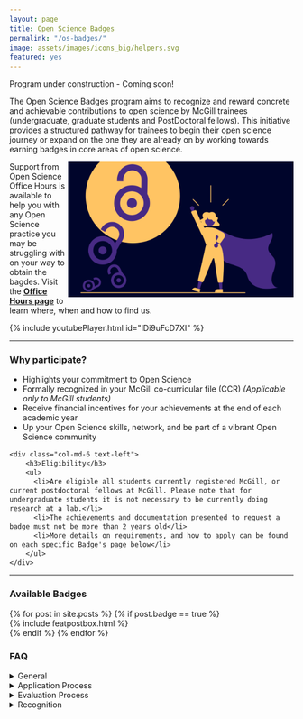 ```yaml
---
layout: page
title: Open Science Badges
permalink: "/os-badges/"
image: assets/images/icons_big/helpers.svg
featured: yes
---
```

<!--- This first line will be displayed on the landing page with the Post title--->
Program under construction - Coming soon!

<div class="row align-items-end justify-content-between">
    <div class="col-md-8">
      <p class="lead text-lg-left text-left">
        The Open Science Badges program aims to recognize and reward concrete and achievable contributions to open science by McGill trainees (undergraduate, graduate students and PostDoctoral fellows).
        This initiative provides a structured pathway for trainees to begin their open science journey or expand on the one they are already on by working towards earning badges in core areas of open science.
      </p>
    </div>
    <div class="col-md-4 text-right pl-0 pl-lg-6 mt-4 mb-3">
      <a href="https://www.youtube.com/watch?v=5X0kNwo9Hp8&ab_channel=MontrealNeuro"><img width="400" src="../assets/images/icons_big/news_osoh_launch.png" alt="IMAGE ALT TEXT" style="float: right;"></a>
    </div>
</div>

Support from Open Science Office Hours is available to help you with any Open Science practice you may be struggling with on your way to obtain the bagdes.
Visit the **[Office Hours page](https://openscienceofficehours.github.io/osoh_website/office-hours/)** to learn where, when and how to find us.

{% include youtubePlayer.html id="lDi9uFcD7XI" %}

<hr>

<div class="row align-items-end justify-content-between">
    <div class="col-md-6">
        <h3>Why participate?</h3>
        <ul>
          <li>Highlights your commitment to Open Science</li>
          <li>Formally recognized in your McGill co-curricular file (CCR) <i>(Applicable only to McGill students)</i></li>
          <li>Receive financial incentives for your achievements at the end of each academic year</li>
          <li>Up your Open Science skills, network, and be part of a vibrant Open Science community</li>
        </ul> 
    </div>
    
    <div class="col-md-6 text-left">
        <h3>Eligibility</h3>
        <ul>
          <li>Are eligible all students currently registered McGill, or current postdoctoral fellows at McGill. Please note that for undergraduate students it is not necessary to be currently doing research at a lab.</li>
          <li>The achievements and documentation presented to request a badge must not be more than 2 years old</li>
          <li>More details on requirements, and how to apply can be found on each specific Badge's page below</li>
        </ul>
    </div>
</div>

<hr>

### Available Badges
<!-- Featured Posts
================================================== -->
<section class="row justify-content-center text-center">
  {% for post in site.posts %}
      {% if post.badge == true %}
          <div class="col-md-4 mb-5">
          {% include featpostbox.html %}
          </div>
      {% endif %}
  {% endfor %}
</section>

### FAQ

<details>
<summary>General</summary>

<h5>Why is open science important?</h5>
Open Science implements transparency and reproducibility in scientific research, while contributing to the standardization 
and integrity of scientific research and the creation of a highly collaborative community to ultimately advance science for the benefit of humanity.
Implementing Open Science is also beneficial for you and your lab: it makes your research more efficient, and more likely cited.

<h5>Do badges expire?</h5>
No, they do not.

<h5>Can I get support to help me improve the skills needed to earn a badge?</h5>
Yes, support is available through the Open Science Office Hours (OSOH) drop-in sessions.

</details>

<details>
<summary>Application Process</summary>

<h5>Who can apply for an open science badge?</h5>
All trainees and undergraduate students currently registered at McGill.

</details>

<details>
<summary>Evaluation Process</summary>

<h5>Who evaluates the Badges?</h5>
The evaluation committee is composed of members of the Trainee Council and the TOSI team.

<h5>How is the documentation scored?</h5>
A scoring rubric for each specific badge can be found on the badge's page.

</details>

<details>
<summary>Recognition</summary>

<h5>What are the advantages of earning an open science badge?</h5>
Badges will allow you to participate or increase your involvement in the open science community. It will also be a great asset to your professional profiles like ResearchGate and LinkedIn, ORCID and resume.

<h5>Can my participation in the program earn me school credits?</h5>
The Open Science badges do not count towards McGill credits, but can be formally recognized through the McGill Cross-Curricular record.

</details>
